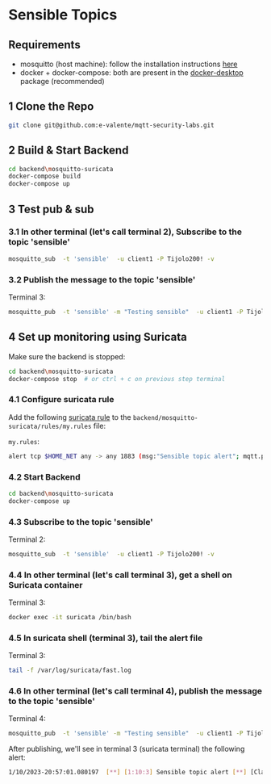 # Sensible Topics 

## Requirements

- mosquitto (host machine): follow the installation instructions [here](https://mosquitto.org/download/)
- docker + docker-compose: both are present in the [docker-desktop](https://www.docker.com/products/docker-desktop/) package (recommended)

## 1 Clone the Repo

```sh
git clone git@github.com:e-valente/mqtt-security-labs.git
```

## 2 Build & Start Backend

```sh
cd backend\mosquitto-suricata
docker-compose build
docker-compose up
```

## 3 Test pub & sub

### 3.1 In other terminal (let's call terminal 2), Subscribe to the topic 'sensible'

```sh
mosquitto_sub  -t 'sensible'  -u client1 -P Tijolo200! -v
```

### 3.2 Publish the message to the topic 'sensible'

Terminal 3:

```sh
mosquitto_pub  -t 'sensible' -m "Testing sensible"  -u client1 -P Tijolo200!
```

## 4 Set up monitoring using Suricata

Make sure the backend is stopped:

```sh
cd backend\mosquitto-suricata
docker-compose stop  # or ctrl + c on previous step terminal
```

### 4.1 Configure suricata rule 

Add the following [suricata rule](https://docs.suricata.io/en/suricata-6.0.0/rules/intro.html) to the `backend/mosquitto-suricata/rules/my.rules` file:

`my.rules`:  
```sh
alert tcp $HOME_NET any -> any 1883 (msg:"Sensible topic alert"; mqtt.publish.topic; content:"sensible"; classtype:sensible-topic; sid:10; rev:3;)
```

### 4.2 Start Backend

```sh
cd backend\mosquitto-suricata
docker-compose up
```

### 4.3 Subscribe to the topic 'sensible'

Terminal 2:  
```sh
mosquitto_sub  -t 'sensible'  -u client1 -P Tijolo200! -v
```

### 4.4 In other terminal (let's call terminal 3), get a shell on Suricata container

Terminal 3:
```sh
docker exec -it suricata /bin/bash
```

### 4.5 In suricata shell (terminal 3), tail the alert file

Terminal 3:
```sh
tail -f /var/log/suricata/fast.log
```

### 4.6 In other terminal (let's call terminal 4), publish the message to the topic 'sensible'

Terminal 4:
```sh
mosquitto_pub  -t 'sensible' -m "Testing sensible"  -u client1 -P Tijolo200!
```

After publishing, we'll see in terminal 3 (suricata terminal) the following alert:

```sh
1/10/2023-20:57:01.080197  [**] [1:10:3] Sensible topic alert [**] [Classification: Sensible Topic Publishing Activity was Detected] [Priority: 1] {TCP} 172.21.0.1:39630 -> 172.21.0.2:1883
``` 
